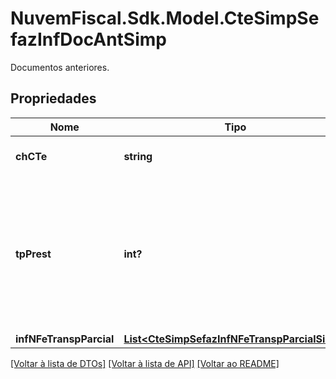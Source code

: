 # NuvemFiscal.Sdk.Model.CteSimpSefazInfDocAntSimp
Documentos anteriores.

## Propriedades

Nome | Tipo | Descrição | Comentários
------------ | ------------- | ------------- | -------------
**chCTe** | **string** | Chave de acesso do CT-e. | 
**tpPrest** | **int?** | indica se a prestação é total ou parcial em relação as notas do documento anterior.  Preencher com:  * 1 - Total  * 2 - Parcial | 
**infNFeTranspParcial** | [**List&lt;CteSimpSefazInfNFeTranspParcialSimp&gt;**](CteSimpSefazInfNFeTranspParcialSimp.md) |  | [optional] 

[[Voltar à lista de DTOs]](../README.md#documentation-for-models) [[Voltar à lista de API]](../README.md#documentation-for-api-endpoints) [[Voltar ao README]](../README.md)

